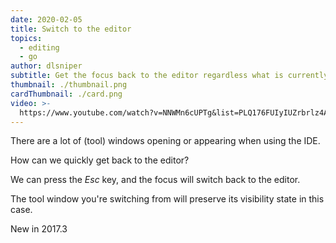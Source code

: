 ```yaml
---
date: 2020-02-05
title: Switch to the editor
topics:
  - editing
  - go
author: dlsniper
subtitle: Get the focus back to the editor regardless what is currently focused
thumbnail: ./thumbnail.png
cardThumbnail: ./card.png
video: >-
  https://www.youtube.com/watch?v=NNWMn6cUPTg&list=PLQ176FUIyIUZrbrlz4AY1V8VzBJKZyVlW&index=141
---
```


There are a lot of (tool) windows opening or appearing when using the IDE.

How can we quickly get back to the editor?

We can press the _Esc_ key, and the focus will switch back to the editor.

The tool window you're switching from will preserve its visibility state in this case.

<span class="tag is-rounded">New in 2017.3</span>
